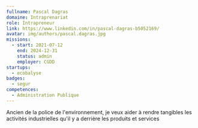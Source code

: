 ```yaml
---
fullname: Pascal Dagras
domaine: Intraprenariat
role: Intrapreneur
link: https://www.linkedin.com/in/pascal-dagras-b5052169/
avatar: img/authors/pascal.dagras.jpg
missions:
  - start: 2021-07-12
    end: 2024-12-31
    status: admin
    employer: CGDD
startups:
  - ecobalyse
badges:
  - segur
competences:
  - Administration Publique
---
```

Ancien de la police de l'environnement, je veux aider à rendre tangibles les activités industrielles qu'il y a derrière les produits et services
